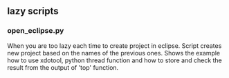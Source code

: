 ## lazy scripts

### open_eclipse.py

When you are too lazy each time to create project in eclipse.
Script creates new project based on the names of the previous ones. Shows the example how to use xdotool, python thread function and how to store and check the result from the output of 'top' function.
